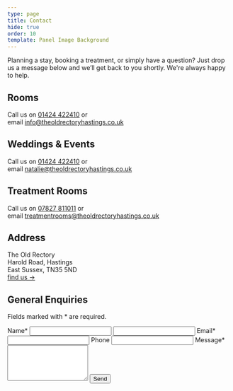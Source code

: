 ```yaml
---
type: page
title: Contact
hide: true
order: 10
template: Panel Image Background
---
```

Planning a stay, booking a treatment, or simply have a question? Just drop us a message below and we’ll get back to you shortly. We're always happy to help.

## Rooms

Call us on [01424 422410](tel:01424422410) or\
email [info@theoldrectoryhastings.co.uk](mailto:info@theoldrectoryhastings.co.uk?subject=Rooms)

## Weddings & Events

Call us on [01424 422410](tel:01424422410) or\
email [natalie@theoldrectoryhastings.co.uk](mailto:natalie@theoldrectoryhastings.co.uk)

## Treatment Rooms

Call us on [07827 811011](tel:07827811011) or\
email [treatmentrooms@theoldrectoryhastings.co.uk](mailto:treatmentrooms@theoldrectoryhastings.co.uk)

## Address

The Old Rectory\
Harold Road, Hastings\
East Sussex, TN35 5ND\
[find us →](/find-us)

## General Enquiries

Fields marked with <span class="asterisk">*</span> are required.

<section class="contact-form">
  <form class="form" name="contact" method="POST" id="contact-form" action="/api/submit-contact-form">
    <label for="name">Name<span class="asterisk">*</span></label>
    <input type="text" id="name" name="name" required>
    <input type="text" id="contact-name" name="contact-name">
    <label for="email">Email<span class="asterisk">*</span></label>
    <input type="email" id="email" name="email" required />
    <label for="phone">Phone</label>
    <input type="tel" id="phone" name="phone" />
    <label for="message">Message<span class="asterisk">*</span></label>
    <textarea id="message" name="message" rows="5" required></textarea>
    <button type="submit" class="cta">Send</button>
  </form>
</section>
